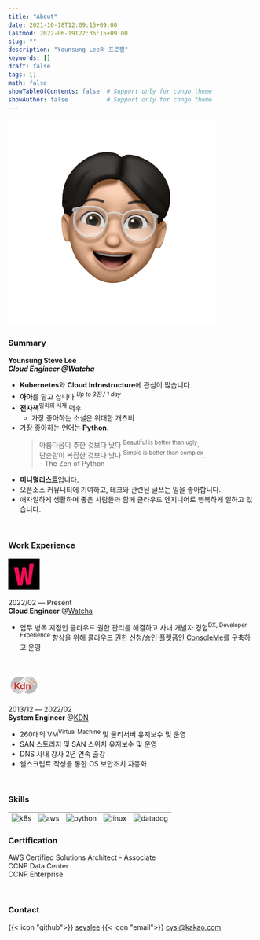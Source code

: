 ```yaml
---
title: "About"
date: 2021-10-18T12:09:15+09:00
lastmod: 2022-06-19T22:36:15+09:00
slug: ""
description: "Younsung Lee의 프로필"
keywords: []
draft: false
tags: []
math: false
showTableOfContents: false  # Support only for congo theme
showAuthor: false           # Support only for congo theme
---
```


<img src="./seyslee_emoji.png"/>

### Summary

**Younsung Steve Lee**  
***Cloud Engineer @Watcha***

- **Kubernetes**와 **Cloud Infrastructure**에 관심이 많습니다.
- **아아**를 달고 삽니다 <sup>*Up to 3잔 / 1 day*</sup>
- **전자책**<sup>밀리의 서재</sup> 덕후
  - 가장 좋아하는 소설은 위대한 개츠비
- 가장 좋아하는 언어는 **Python**.
  > 아름다움이 추한 것보다 낫다 <sup>Beautiful is better than ugly</sup>.  
  > 단순함이 복잡한 것보다 낫다 <sup>Simple is better than complex</sup>.  
  > \- The Zen of Python
- **미니멀리스트**입니다.
- 오픈소스 커뮤니티에 기여하고, 테크와 관련된 글쓰는 일을 좋아합니다.
- 애자일하게 생활하며 좋은 사람들과 함께 클라우드 엔지니어로 행복하게 일하고 있습니다.

&nbsp;

### Work Experience

![Watcha Logo](./64x64_watcha.jpg)

2022/02 ― Present  
**Cloud Engineer** @[Watcha](https://watcha.team)

- 업무 병목 지점인 클라우드 권한 관리를 해결하고 사내 개발자 경험<sup>DX, Developer Experience</sup> 향상을 위해 클라우드 권한 신청/승인 플랫폼인 [ConsoleMe](https://github.com/Netflix/consoleme)를 구축하고 운영

&nbsp;

![KDN Logo](./64x46_kdn.jpg)

2013/12 ― 2022/02  
**System Engineer** @[KDN](https://www.kdn.com/)

- 260대의 VM<sup>Virtual Machine</sup> 및 물리서버 유지보수 및 운영
- SAN 스토리지 및 SAN 스위치 유지보수 및 운영
- DNS 사내 강사 2년 연속 출강
- 쉘스크립트 작성을 통한 OS 보안조치 자동화

&nbsp;

### Skills

<table>
    <tr>
        <td>
            <img alt="k8s" src="https://img.shields.io/badge/kubernetes-white?logo=kubernetes&logoColor=white&style=for-the-badge&labelColor=3776AB&color=3776AB"/>
        </td>
        <td>
            <img alt="aws" src="https://img.shields.io/badge/aws-white?logo=amazonaws&logoColor=white&style=for-the-badge&labelColor=232F3E&color=232F3E"/>
        </td>
        <td>
            <img alt="python" src="https://img.shields.io/badge/python-white?logo=python&logoColor=white&style=for-the-badge&labelColor=3776AB&color=3776AB"/>
        </td>
        <td>
            <img alt="linux" src="https://img.shields.io/badge/linux-white?logo=linux&logoColor=white&style=for-the-badge&labelColor=FF9E2A&color=FF9E2A"/>
        </td>
        <td>
            <img alt="datadog" src="https://img.shields.io/badge/datadog-white?logo=datadog&logoColor=white&style=for-the-badge&labelColor=632CA6&color=632CA6"/>
        </td>
    </tr>
</table>

### Certification

AWS Certified Solutions Architect - Associate  
CCNP Data Center  
CCNP Enterprise  

&nbsp;

### Contact

{{< icon "github">}} [seyslee](https://github.com/seyslee)  {{< icon "email">}} [cysl@kakao.com](mailto:cysl@kakao.com)
